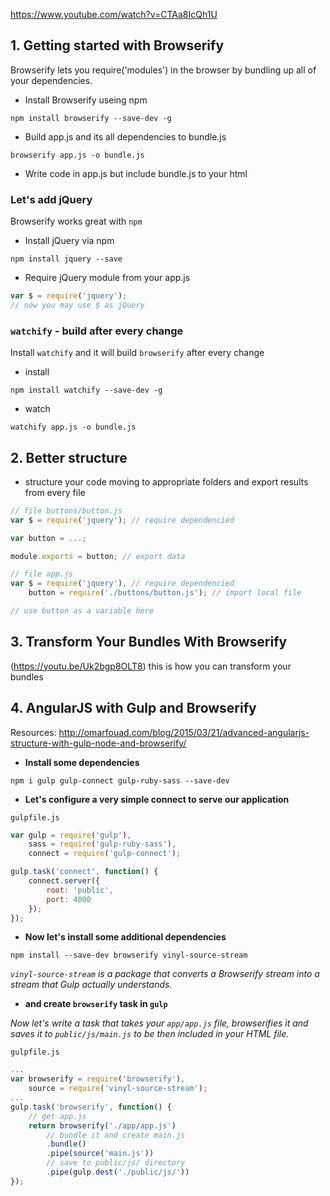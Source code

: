 https://www.youtube.com/watch?v=CTAa8IcQh1U

## 1. Getting started with Browserify
Browserify lets you require('modules') in the browser by bundling up all of your dependencies.

- Install Browserify useing npm
```
npm install browserify --save-dev -g
```
- Build app.js and its all dependencies to bundle.js
```
browserify app.js -o bundle.js
```
- Write code in app.js but include bundle.js to your html

### Let's add jQuery
Browserify works great with `npm`

- Install jQuery via npm
```
npm install jquery --save
```
- Require jQuery module from your app.js
```javascript
var $ = require('jquery');
// now you may use $ as jQuery
```

### `watchify` - build after every change
Install `watchify` and it will build `browserify` after every change
- install
```
npm install watchify --save-dev -g
```
- watch
```
watchify app.js -o bundle.js
```

## 2. Better structure
- structure your code moving to appropriate folders and export results from every file
```javascript
// file buttons/button.js
var $ = require('jquery'); // require dependencied

var button = ...;

module.exports = button; // export data
```

```javascript
// file app.js
var $ = require('jquery'), // require dependencied
	button = require('./buttons/button.js'); // import local file

// use button as a variable here
```

## 3. Transform Your Bundles With Browserify
(https://youtu.be/Uk2bgp8OLT8)
this is how you can transform your bundles

## 4. AngularJS with Gulp and Browserify
Resources:
http://omarfouad.com/blog/2015/03/21/advanced-angularjs-structure-with-gulp-node-and-browserify/

- **Install some dependencies**
```
npm i gulp gulp-connect gulp-ruby-sass --save-dev
```
- **Let's configure a very simple connect to serve our application**

`gulpfile.js`
```javascript
var gulp = require('gulp'),
	sass = require('gulp-ruby-sass'),
	connect = require('gulp-connect');

gulp.task('connect', function() {
	connect.server({
		root: 'public',
		port: 4000
	});
});
```

- **Now let's install some additional dependencies**
```
npm install --save-dev browserify vinyl-source-stream
```

*`vinyl-source-stream` is a package that converts a Browserify stream into a stream that Gulp actually understands.*

- **and create `browserify` task in `gulp`**

*Now let's write a task that takes your `app/app.js` file, browserifies it and saves it to `public/js/main.js` to be then included in your HTML file.*

`gulpfile.js`
```javascript
...
var browserify = require('browserify'),
	source = require('vinyl-source-stream');
...
gulp.task('browserify', function() {
	// get app.js
	return browserify('./app/app.js')
		// bundle it and create main.js
		.bundle()
		.pipe(source('main.js'))
		// save to public/js/ directory
		.pipe(gulp.dest('./public/js/'))
});
```